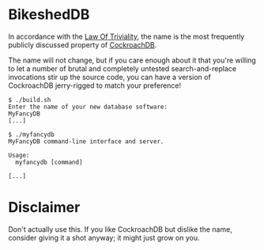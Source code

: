 # BikeshedDB

In accordance with the [Law Of
Triviality](https://en.wikipedia.org/wiki/Law_of_triviality), the name is the
most frequently publicly discussed property of
[CockroachDB](https://cockroachlabs.com).

The name will not change, but if you care enough about it that you're willing
to let a number of brutal and completely untested search-and-replace
invocations stir up the source code, you can have a version of CockroachDB
jerry-rigged to match your preference!

```
$ ./build.sh
Enter the name of your new database software:
MyFancyDB
[...]

$ ./myfancydb
MyFancyDB command-line interface and server.

Usage:
  myfancydb [command]

[...]
```

# Disclaimer

Don't actually use this. If you like CockroachDB but dislike the name, consider
giving it a shot anyway; it might just grow on you.
